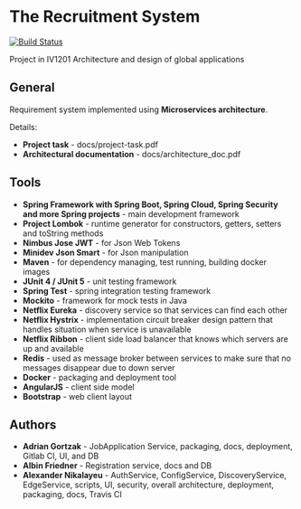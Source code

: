 # The Recruitment System
[![Build Status](https://travis-ci.org/WolfAlexander/TheRecruitmentSystem.svg?branch=master)](https://travis-ci.org/WolfAlexander/TheRecruitmentSystem)

Project in IV1201 Architecture and design of global applications

## General
Requirement system implemented using **Microservices architecture**.

Details:
* **Project task** - docs/project-task.pdf
* **Architectural documentation** - docs/architecture_doc.pdf

## Tools
* **Spring Framework with Spring Boot, Spring Cloud, Spring Security and more Spring projects** - main development framework 
* **Project Lombok** - runtime generator for constructors, getters, setters and toString methods
* **Nimbus Jose JWT** - for Json Web Tokens
* **Minidev Json Smart** - for Json manipulation
* **Maven** - for dependency managing, test running, building docker images 
* **JUnit 4 / JUnit 5** - unit testing framework 
* **Spring Test** - spring integration testing framework 
* **Mockito**  - framework for mock tests in Java 
* **Netflix Eureka**  - discovery service so that services can find each other 
* **Netflix Hystrix** - implementation circuit breaker design pattern that handles situation when service is unavailable 
* **Netflix Ribbon** - client side load balancer that knows which servers are up and available 
* **Redis** - used as message broker between services to make sure that no messages disappear due to down server 
* **Docker** - packaging and deployment tool 
* **AngularJS** - client side model 
* **Bootstrap** - web client layout

## Authors
* **Adrian Gortzak**  - JobApplication Service, packaging, docs, deployment, Gitlab CI, UI, and DB
* **Albin Friedner**   - Registration service, docs and DB
* **Alexander Nikalayeu** - AuthService, ConfigService, DiscoveryService, EdgeService, scripts, UI, security, overall architecture, deployment, packaging, docs, Travis CI